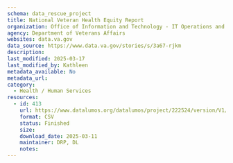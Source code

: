 ```yaml
---
schema: data_rescue_project 
title: National Veteran Health Equity Report
organization: Office of Information and Technology - IT Operations and Services (ITOPS)
agency: Department of Veterans Affairs
websites: data.va.gov
data_source: https://www.data.va.gov/stories/s/3a67-rjkm
description: 
last_modified: 2025-03-17
last_modified_by: Kathleen
metadata_available: No
metadata_url: 
category:
  - Health / Human Services
resources:
  - id: 413
    url: https://www.datalumos.org/datalumos/project/222524/version/V1/view
    format: CSV
    status: Finished
    size: 
    download_date: 2025-03-11
    maintainer: DRP, DL
    notes: 
---
```

